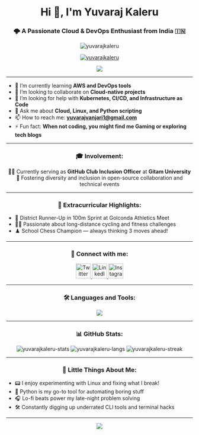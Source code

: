 <h1 align="center">Hi 👋, I'm Yuvaraj Kaleru</h1>
<h3 align="center">🌩️ A Passionate Cloud & DevOps Enthusiast from India 🇮🇳</h3>

<p align="center">
  <img src="https://komarev.com/ghpvc/?username=yuvarajkaleru&label=Profile%20views&color=0e75b6&style=flat" alt="yuvarajkaleru" />
</p>

<p align="center">
  <a href="https://github.com/ryo-ma/github-profile-trophy">
    <img src="https://github-profile-trophy.vercel.app/?username=yuvarajkaleru&theme=radical&margin-w=15&margin-h=15" alt="yuvarajkaleru" />
  </a>
</p>

<p align="center">
  <img src="https://readme-typing-svg.herokuapp.com?font=Fira+Code&duration=2500&pause=1000&color=F70000&center=true&vCenter=true&width=435&lines=Cloud+Native+Explorer+%E2%98%81%EF%B8%8F;DevOps+Learner+%F0%9F%92%BB;Linux+Tinkerer+%F0%9F%90%BB;Chess+Player+%E2%99%9C;Open+Source+Supporter+%F0%9F%91%8D"/>
</p>

---

- 🌱 I’m currently learning **AWS and DevOps tools**
- 👯 I’m looking to collaborate on **Cloud-native projects**
- 🤝 I’m looking for help with **Kubernetes, CI/CD, and Infrastructure as Code**
- 💬 Ask me about **Cloud, Linux, and Python scripting**
- 📫 How to reach me: **yuvarajvanjari1@gmail.com**
- ⚡ Fun fact: **When not coding, you might find me Gaming or exploring tech blogs**

---

<h3 align="center">🎓 Involvement:</h3>
<p align="center">
  👨‍💻 Currently serving as <strong>GitHub Club Inclusion Officer</strong> at <strong>Gitam University</strong><br/>
  🔗 Fostering diversity and inclusion in open-source collaboration and technical events
</p>

---

<h3 align="center">🏅 Extracurricular Highlights:</h3>
<ul>
  <li>🥈 District Runner-Up in 100m Sprint at Golconda Athletics Meet</li>
  <li>🚴‍♂️ Passionate about long-distance cycling and fitness challenges</li>
  <li>♟️ School Chess Champion — always thinking 3 moves ahead!</li>
</ul>

---

<h3 align="center">📱 Connect with me:</h3>
<p align="center">
  <a href="https://twitter.com/yuvaraj_codes" target="_blank">
    <img src="https://skillicons.dev/icons?i=twitter" height="40" alt="Twitter" />
  </a>
  <a href="https://linkedin.com/in/Yuvaraj kaleru" target="_blank">
    <img src="https://skillicons.dev/icons?i=linkedin" height="40" alt="LinkedIn" />
  </a>
  <a href="https://instagram.com/yuvarajkaleru" target="_blank">
    <img src="https://skillicons.dev/icons?i=instagram" height="40" alt="Instagram" />
  </a>
</p>

---

<h3 align="center">🛠️ Languages and Tools:</h3>
<p align="center">
  <img src="https://skillicons.dev/icons?i=python,mysql,linux,ubuntu,aws,bash,git,c,oracle" />
</p>

---

<h3 align="center">📊 GitHub Stats:</h3>
<div align="center">
  <img src="https://github-readme-stats.vercel.app/api?username=yuvarajkaleru&show_icons=true&theme=radical&locale=en" alt="yuvarajkaleru-stats" />
  <img src="https://github-readme-stats.vercel.app/api/top-langs?username=yuvarajkaleru&show_icons=true&locale=en&layout=compact&theme=radical" alt="yuvarajkaleru-langs" />
  <img src="https://github-readme-streak-stats.herokuapp.com/?user=yuvarajkaleru&theme=radical" alt="yuvarajkaleru-streak" />
</div>

---

<h3 align="center">🎉 Little Things About Me:</h3>
<ul>
  <li>📟 I enjoy experimenting with Linux and fixing what I break!</li>
  <li>🧠 Python is my go-to tool for automating boring stuff</li>
  <li>🎧 Lo-fi beats power my late-night problem solving</li>
  <li>🛠️ Constantly digging up underrated CLI tools and terminal hacks</li>
</ul>

---

<p align="center">
  <img src="https://capsule-render.vercel.app/api?type=waving&color=gradient&height=100&section=footer"/>
</p>
